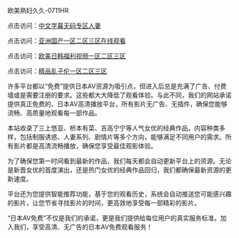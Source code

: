 欧美熟妇久久-0711HR

点击访问：<a href="https://heiliaoga6s9v.pages.dev">中文字幕无码专区人妻</a>

点击访问：<a href="https://heiliaoe8ajia.pages.dev">亚洲国产一区二区三区在线观看</a>

点击访问：<a href="https://heiliaoga6s9v.pages.dev">欧美日韩福利视频一区二区三区</a>

点击访问：<a href="https://heiliaoe8ajia.pages.dev">精品乱子伦一区二区三区</a>


许多平台都以“免费”提供日本AV资源为吸引点，但进入后总是充满了广告、付费墙或是需要注册的要求。这些都大大降低了观看体验。与此不同，我们的网站承诺提供真正免费的、日本AV高清播放平台，所有影片无广告、无插件，确保您能够流畅、高质量地观看每一部作品。

本站收录了三上悠亚、桥本有菜、吉高宁宁等人气女优的经典作品，内容种类多样，包括制服诱惑、人妻系列、剧情片等多个方向，能够满足不同用户的需求。所有影片都是高清流畅播放，确保您享受最佳观影体验。

为了确保您第一时间看到最新的作品，我们每天都会自动更新平台上的资源。无论是新晋女优的首度演出，还是热门女优的经典作品回归，我们都确保最新资源的更新速度。

平台还为您提供智能推荐功能，基于您的观看历史，系统会自动推送您可能感兴趣的影片，让您节省寻找影片的时间，更高效地享受每一部精彩的影片。

“日本AV免费”不仅是我们的承诺，更是我们提供给每位用户的真实服务标准。加入我们，享受高清、无广告的日本AV免费观看服务！

<span style="display:none;">[Canonical link](https://github.com/kg20250711/riben324)</span>
